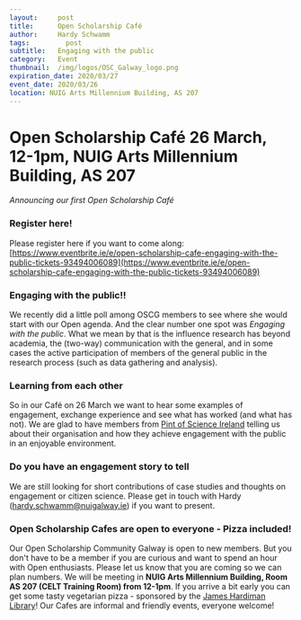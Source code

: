 ```yaml
---
layout:     post
title:      Open Scholarship Café
author:     Hardy Schwamm
tags: 		  post
subtitle:  	Engaging with the public
category:   Event
thumbnail:  /img/logos/OSC_Galway_logo.png
expiration_date: 2020/03/27
event_date: 2020/03/26
location: NUIG Arts Millennium Building, AS 207
---
```


# Open Scholarship Café 26 March, 12-1pm, NUIG Arts Millennium Building, AS 207
*Announcing our first Open Scholarship Café*

### Register here!
Please register here if you want to come along: [https://www.eventbrite.ie/e/open-scholarship-cafe-engaging-with-the-public-tickets-93494006089](https://www.eventbrite.ie/e/open-scholarship-cafe-engaging-with-the-public-tickets-93494006089)

### Engaging with the public!!
We recently did a little poll among OSCG members to see where she would start with our Open agenda. And the clear number one spot was *Engaging with the public*. What we mean by that is the influence research has beyond academia, the (two-way) communication with the general, and in some cases the active participation of members of the general public in the research process (such as data gathering and analysis).

### Learning from each other
So in our Café on 26 March we want to hear some examples of engagement, exchange experience and see what has worked (and what has not).
We are glad to have members from [Pint of Science Ireland](https://pintofscience.ie/) telling us about their organisation and how they achieve engagement with the public in an enjoyable environment.

### Do you have an engagement story to tell
We are still looking for short contributions of case studies and thoughts on engagement or citizen science. Please get in touch with Hardy (hardy.schwamm@nuigalway.ie) if you want to present.

### Open Scholarship Cafes are open to everyone - Pizza included!
Our Open Scholarship Community Galway is open to new members. But you don't have to be a member if you are curious and want to spend an hour with Open enthusiasts. Please let us know that you are coming so we can plan numbers. We will be meeting in **NUIG Arts Millennium Building, Room AS 207 (CELT Training Room) from 12-1pm**.
If you arrive a bit early you can get some tasty vegetarian pizza - sponsored by the [James Hardiman Library](https://library.nuigalway.ie/digitalscholarship/openscholarship/)!
Our Cafes are informal and friendly events, everyone welcome!
